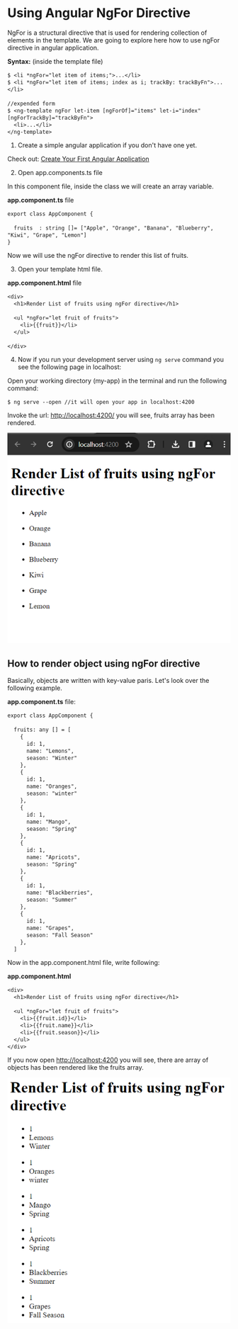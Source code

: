 # Using Angular NgFor Directive

NgFor is a structural directive that is used for rendering collection of elements in the template. We are going to explore here how to use ngFor directive in angular application.

**Syntax:** (inside the template file)

```
$ <li *ngFor="let item of items;">...</li>
$ <li *ngFor="let item of items; index as i; trackBy: trackByFn">...</li>

//expended form
$ <ng-template ngFor let-item [ngForOf]="items" let-i="index" [ngForTrackBy]="trackByFn">
  <li>...</li>
</ng-template>
```

1. Create a simple angular application if you don't have one yet.

Check out: [Create Your First Angular Application](#)
 
2. Open app.components.ts file 

In this component file, inside the class we will create an array variable.

**app.component.ts** file
```
export class AppComponent {

  fruits  : string []= ["Apple", "Orange", "Banana", "Blueberry", "Kiwi", "Grape", "Lemon"]
}
```

Now we will use the ngFor directive to render this list of fruits.

3. Open your template html file. 

**app.component.html** file

```
<div>
  <h1>Render List of fruits using ngFor directive</h1>
  
  <ul *ngFor="let fruit of fruits">
    <li>{{fruit}}</li>
  </ul>

</div>
```

4. Now if you run your development server using ```ng serve``` command you see the following page in localhost: 

Open your working directory (my-app) in the terminal and run the following command:

```
$ ng serve --open //it will open your app in localhost:4200
```

Invoke the url: [http://localhost:4200/](http://localhost:4200/) you will see, fruits array has been rendered.

![Alt text](image-1.png)


## How to render object using ngFor directive

Basically, objects are written with key-value paris. Let's look over the following example.

**app.component.ts** file:

```
export class AppComponent {

  fruits: any [] = [
    {
      id: 1,
      name: "Lemons",
      season: "Winter"
    },
    {
      id: 1,
      name: "Oranges",
      season: "winter"
    },
    {
      id: 1,
      name: "Mango",
      season: "Spring"
    },
    {
      id: 1,
      name: "Apricots",
      season: "Spring"
    },
    {
      id: 1,
      name: "Blackberries",
      season: "Summer"
    },
    {
      id: 1,
      name: "Grapes",
      season: "Fall Season"
    },
  ]
```

Now in the app.component.html file, write following:

**app.component.html**

```
<div>
  <h1>Render List of fruits using ngFor directive</h1>
  
  <ul *ngFor="let fruit of fruits">
    <li>{{fruit.id}}</li>
    <li>{{fruit.name}}</li>
    <li>{{fruit.season}}</li>
  </ul>
</div>
```

If you now open [http://localhost:4200](http://localhost:4200/) you will see, there are array of objects has been rendered like the fruits array.

![Alt text](image-2.png)